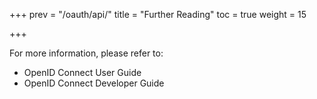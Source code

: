 +++
prev = "/oauth/api/"
title = "Further Reading"
toc = true
weight = 15

+++

For more information, please refer to:

* OpenID Connect User Guide
* OpenID Connect Developer Guide
